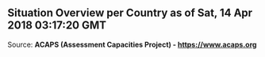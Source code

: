 ## Situation Overview per Country as of Sat, 14 Apr 2018 03:17:20 GMT

Source: **ACAPS (Assessment Capacities Project) - https://www.acaps.org**